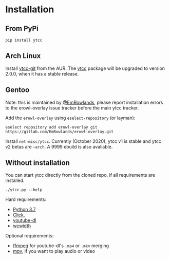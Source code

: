 # Installation
## From PyPi
```shell script
pip install ytcc
```

## Arch Linux
Install [ytcc-git](https://aur.archlinux.org/packages/ytcc-git/) from the AUR.
The [ytcc](https://aur.archlinux.org/packages/ytcc/) package will be upgraded to version 2.0.0, when it has a stable release.

## Gentoo
Note: this is maintained by [@EmRowlands](https://github.com/EmRowlands),
please report installation errors to the erowl-overlay issue tracker before the
main ytcc tracker.

Add the `erowl-overlay` using `eselect-repository` (or layman):

```
eselect repository add erowl-overlay git https://gitlab.com/EmRowlands/erowl-overlay.git
```

Install `net-misc/ytcc`. Currently (October 2020), ytcc v1 is stable and ytcc
v2 betas are `~arch`. A 9999 ebuild is also avaliable.

## Without installation
You can start ytcc directly from the cloned repo, if all requirements are installed.

```shell script
./ytcc.py --help
```

Hard requirements:
- [Python 3.7](https://www.python.org/)
- [Click](https://click.palletsprojects.com/en/7.x/),
- [youtube-dl](https://github.com/ytdl-org/youtube-dl)
- [wcwidth](https://github.com/jquast/wcwidth)

Optional requirements:
- [ffmpeg](https://ffmpeg.org/) for youtube-dl's `.mp4` or `.mkv` merging
- [mpv](https://mpv.io/), if you want to play audio or video
